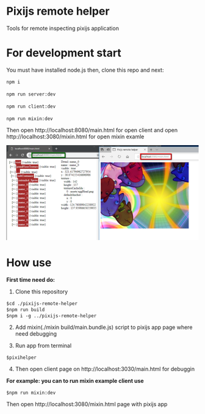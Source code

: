 # Pixijs remote helper

Tools for remote inspecting pixijs application


# For development start

You must have installed node.js then, clone this repo and next:

    npm i

    npm run server:dev

    npm run client:dev

    npm run mixin:dev

Then open http://localhost:8080/main.html for open client
and open http://localhost:3080/mixin.html for open mixin examle


![alt tag](preview.png)


# How use

**First time need do:**

1. Clone this repository
```
$cd ./pixijs-remote-helper
$npm run build
$npm i -g ../pixijs-remote-helper
```

2. Add mixin(./mixin build/main.bundle.js) script to pixijs app page where need debugging

3. Run app from terminal 
```
$pixihelper
```

4. Then open client page on http://localhost:3030/main.html for debuggin

**For example: you can to run mixin example client use**
```
$npm run mixin:dev
```
Then open http://localhost:3080/mixin.html page with pixijs app
